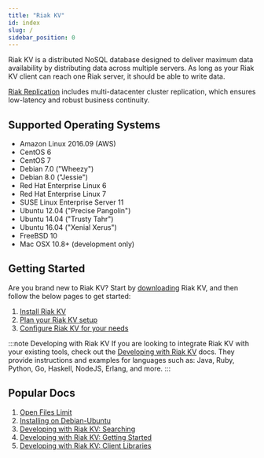 ```yaml
---
title: "Riak KV"
id: index
slug: /
sidebar_position: 0
---
```


[riak_repl]: https://github.com/basho/riak_repl

[config index]: configuring/index.md

[downloads]: setup/installing/index.md

[install index]: setup/installing/index.md

[plan index]: setup/planning/index.md

[perf open files]: using/performance/open-files-limit

[install debian & ubuntu]: setup/installing/debian-ubuntu

[usage search]: developing/usage/search.md

[getting started]: developing/getting-started/index.md

[dev client libraries]: developing/client-libraries.md

Riak KV is a distributed NoSQL database designed to deliver maximum data availability by distributing data across multiple servers. As long as your Riak KV client can reach one Riak server, it should be able to write data.

[Riak Replication][riak_repl] includes multi-datacenter cluster replication, which ensures low-latency and robust business continuity.

## Supported Operating Systems

* Amazon Linux 2016.09 (AWS)
* CentOS 6
* CentOS 7
* Debian 7.0 ("Wheezy")
* Debian 8.0 ("Jessie")
* Red Hat Enterprise Linux 6
* Red Hat Enterprise Linux 7
* SUSE Linux Enterprise Server 11
* Ubuntu 12.04 ("Precise Pangolin")
* Ubuntu 14.04 ("Trusty Tahr")
* Ubuntu 16.04 ("Xenial Xerus")
* FreeBSD 10
* Mac OSX 10.8+ (development only)

## Getting Started

Are you brand new to Riak KV? Start by [downloading][downloads] Riak KV, and then follow the below pages to get started:

1. [Install Riak KV][install index]
2. [Plan your Riak KV setup][plan index]
3. [Configure Riak KV for your needs][config index]

:::note Developing with Riak KV
If you are looking to integrate Riak KV with your existing tools, check out the [Developing with Riak KV](developing/index.md) docs. They provide instructions and examples for languages such as: Java, Ruby, Python, Go, Haskell, NodeJS, Erlang, and more.
:::

## Popular Docs

1. [Open Files Limit][perf open files]
2. [Installing on Debian-Ubuntu][install debian & ubuntu]
3. [Developing with Riak KV: Searching][usage search]
4. [Developing with Riak KV: Getting Started][getting started]
5. [Developing with Riak KV: Client Libraries][dev client libraries]
